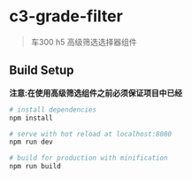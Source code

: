 # c3-grade-filter

> 车300 h5 高级筛选选择器组件

## Build Setup

**注意:在使用高级筛选组件之前必须保证项目中已经**

``` bash
# install dependencies
npm install

# serve with hot reload at localhost:8080
npm run dev

# build for production with minification
npm run build
```




